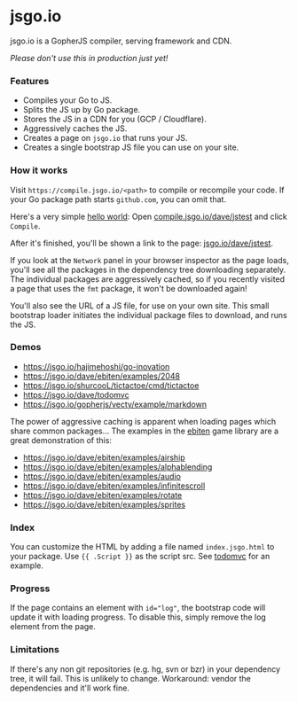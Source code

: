 # jsgo.io

jsgo.io is a GopherJS compiler, serving framework and CDN.

*Please don't use this in production just yet!* 

### Features

* Compiles your Go to JS.  
* Splits the JS up by Go package.  
* Stores the JS in a CDN for you (GCP / Cloudflare).  
* Aggressively caches the JS.  
* Creates a page on `jsgo.io` that runs your JS.  
* Creates a single bootstrap JS file you can use on your site.

### How it works

Visit `https://compile.jsgo.io/<path>` to compile or recompile your code. If your Go package path starts 
`github.com`, you can omit that.

Here's a very simple [hello world](https://github.com/dave/jstest/blob/master/main.go): Open [compile.jsgo.io/dave/jstest](https://compile.jsgo.io/dave/jstest)
and click `Compile`. 

After it's finished, you'll be shown a link to the page: [jsgo.io/dave/jstest](https://jsgo.io/dave/jstest). 

If you look at the `Network` panel in your browser inspector as the page loads, you'll see all the packages
in the dependency tree downloading separately. The individual packages are aggressively cached, so if 
you recently visited a page that uses the `fmt` package, it won't be downloaded again!  

You'll also see the URL of a JS file, for use on your own site. This small bootstrap loader initiates 
the individual package files to download, and runs the JS.

### Demos

* https://jsgo.io/hajimehoshi/go-inovation
* https://jsgo.io/dave/ebiten/examples/2048
* https://jsgo.io/shurcooL/tictactoe/cmd/tictactoe
* https://jsgo.io/dave/todomvc
* https://jsgo.io/gopherjs/vecty/example/markdown  

The power of aggressive caching is apparent when loading pages which share common packages... The examples
in the [ebiten](https://github.com/hajimehoshi/ebiten) game library are a great demonstration of this:  

* https://jsgo.io/dave/ebiten/examples/airship
* https://jsgo.io/dave/ebiten/examples/alphablending
* https://jsgo.io/dave/ebiten/examples/audio
* https://jsgo.io/dave/ebiten/examples/infinitescroll
* https://jsgo.io/dave/ebiten/examples/rotate
* https://jsgo.io/dave/ebiten/examples/sprites

### Index

You can customize the HTML by adding a file named `index.jsgo.html` to your package. Use `{{ .Script }}`
as the script src. See [todomvc](https://github.com/dave/todomvc/blob/master/index.jsgo.html) for an example.

### Progress

If the page contains an element with `id="log"`, the bootstrap code will update it with loading progress. 
To disable this, simply remove the log element from the page.

### Limitations

If there's any non git repositories (e.g. hg, svn or bzr) in your dependency tree, it will fail. This 
is unlikely to change. Workaround: vendor the dependencies and it'll work fine.  
